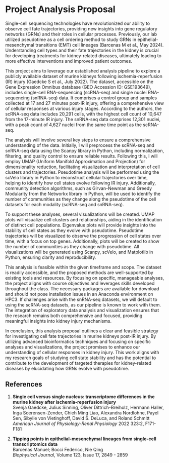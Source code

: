 # Project Analysis Proposal

Single-cell sequencing technologies have revolutionized our ability to observe cell fate trajectories, providing new insights into gene regulatory networks (GRNs) and their roles in cellular processes. Previously, our lab utilized pseudotime as a cell ordering method to study GRNs in epithelial-mesenchymal transitions (EMT) cell lineages (Barcenas M et al., May 2024). Understanding cell types and their fate trajectories in the kidney is crucial for developing treatments for kidney-related diseases, ultimately leading to more effective interventions and improved patient outcomes.

This project aims to leverage our established analysis pipeline to explore a publicly available dataset of murine kidneys following ischemia-reperfusion (IR) injury (Gaedcke S et al., July 2022). The dataset, accessible on the Gene Expression Omnibus database (GEO Accession ID: GSE193649), includes single-cell RNA-sequencing (scRNA-seq) and single nuclei RNA-sequencing (snRNA-seq) data. It comprises a control group and samples collected at 17 and 27 minutes post-IR injury, offering a comprehensive view of cellular responses at various injury stages. According to the authors, the scRNA-seq data includes 20,291 cells, with the highest cell count of 10,647 from the 17-minute IR injury. The snRNA-seq data comprises 12,301 nuclei, with a peak count of 4,627 nuclei from the same time point as the scRNA-seq.

The analysis will involve several key steps to ensure a comprehensive understanding of the data. Initially, I will preprocess the scRNA-seq and snRNA-seq data using the Scanpy library in Python, including normalization, filtering, and quality control to ensure reliable results. Following this, I will employ UMAP (Uniform Manifold Approximation and Projection) for dimensionality reduction, facilitating visualization and interpretation of cell clusters and trajectories. Pseudotime analysis will be performed using the scVelo library in Python to reconstruct cellular trajectories over time, helping to identify how cell states evolve following IR injury. Additionally, community detection algorithms, such as Girvan-Newman and Greedy Modularity from the Networkx library in Python, will be used to identify the number of communities as they change along the pseudotime of the cell datasets for each modality (scRNA-seq and snRNA-seq).

To support these analyses, several visualizations will be created. UMAP plots will visualize cell clusters and relationships, aiding in the identification of distinct cell populations. Eigenvalue plots will provide insights into the stability of cell states as they evolve with pseudotime. Pseudotime trajectories will be visualized to observe the progression of cell states over time, with a focus on top genes. Additionally, plots will be created to show the number of communities as they change with pseudotime. All visualizations will be generated using Scanpy, scVelo, and Matplotlib in Python, ensuring clarity and reproducibility.

This analysis is feasible within the given timeframe and scope. The dataset is readily accessible, and the proposed methods are well-supported by existing tools and resources. By focusing on specific, manageable analyses, the project aligns with course objectives and leverages skills developed throughout the class. The necessary packages are available for download and should not pose installation issues in an Anaconda environment on HPC3. If challenges arise with the snRNA-seq datasets, we will default to using the scRNA-seq datasets, as our pipeline is known to work with them. The integration of exploratory data analysis and visualization ensures that the research remains both comprehensive and focused, providing meaningful insights into kidney injury mechanisms.

In conclusion, this analysis proposal outlines a clear and feasible strategy for investigating cell fate trajectories in murine kidneys post-IR injury. By utilizing advanced bioinformatics techniques and focusing on specific analyses and visualizations, the project promises to enhance our understanding of cellular responses in kidney injury. This work aligns with my research goals of studying cell state stability and has the potential to contribute to the development of targeted therapies for kidney-related diseases by elucidating how GRNs evolve with pseudotime.

## References

1. **Single cell versus single nucleus: transcriptome differences in the murine kidney after ischemia-reperfusion injury**  
   Svenja Gaedcke, Julius Sinning, Oliver Dittrich-Breiholz, Hermann Haller, Inga Soerensen-Zender, Chieh Ming Liao, Alexandra Nordlohne, Payel Sen, Sibylle von Vietinghoff, David S. DeLuca, and Roland Schmitt  
   *American Journal of Physiology-Renal Physiology* 2022 323:2, F171-F181

2. **Tipping points in epithelial-mesenchymal lineages from single-cell transcriptomics data**  
   Barcenas Manuel; Bocci Federico, Nie Qing  
   *Biophysical Journal*, Volume 123, Issue 17, 2849 - 2859